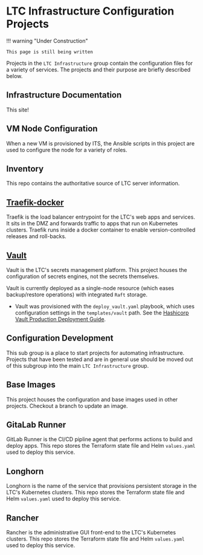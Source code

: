 # LTC Infrastructure Configuration Projects

!!! warning "Under Construction"

    This page is still being written

Projects in the `LTC Infrastructure` group contain the configuration files for a variety of services. The projects and their purpose are briefly described below.

## Infrastructure Documentation

This site!

## VM Node Configuration

When a new VM is provisioned by ITS, the Ansible scripts in this project are used to configure the node for a variety of roles.

## Inventory

This repo contains the authoritative source of LTC server information.

## [Traefik-docker](https://issues.ltc.bcit.ca/ltc-infrastructure/traefik-docker)

Traefik is the load balancer entrypoint for the LTC's web apps and services. It sits in the DMZ and forwards traffic to apps that run on Kubernetes clusters. Traefik runs inside a docker container to enable version-controlled releases and roll-backs.

## [Vault](https://issues.ltc.bcit.ca/ltc-infrastructure/vault-configuration)

Vault is the LTC's secrets management platform. This project houses the configuration of secrets engines, not the secrets themselves.

Vault is currently deployed as a single-node resource (which eases backup/restore operations) with integrated `Raft` storage.

* Vault was provisioned with the `deploy_vault.yaml` playbook, which uses configuration settings in the `templates/vault` path. See the [Hashicorp Vault Production Deployment Guide](https://learn.hashicorp.com/tutorials/vault/raft-deployment-guide?in=vault/day-one-raft).

## Configuration Development

This sub group is a place to start projects for automating infrastructure. Projects that have been tested and are in general use should be moved out of this subgroup into the main `LTC Infrastructure` group.

## Base Images

This project houses the configuration and base images used in other projects. Checkout a branch to update an image.

## GitaLab Runner

GitLab Runner is the CI/CD pipline agent that performs actions to build and deploy apps. This repo stores the Terraform state file and Helm `values.yaml` used to deploy this service.

## Longhorn

Longhorn is the name of the service that provisions persistent storage in the LTC's Kubernetes clusters. This repo stores the Terraform state file and Helm `values.yaml` used to deploy this service.

## Rancher

Rancher is the administrative GUI front-end to the LTC's Kubernetes clusters. This repo stores the Terraform state file and Helm `values.yaml` used to deploy this service.
